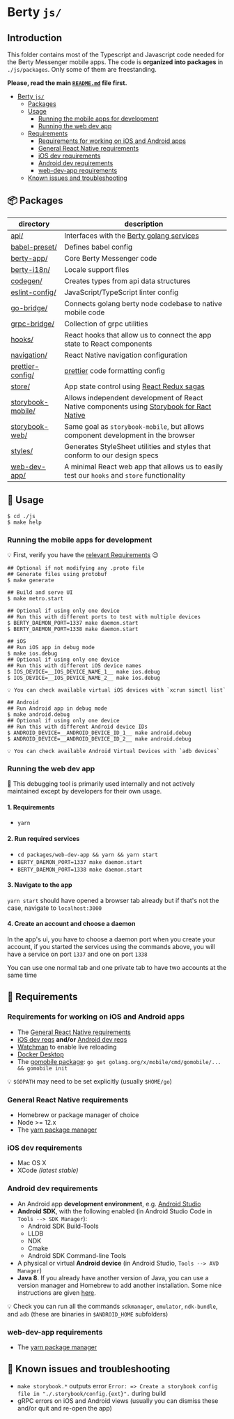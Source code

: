 # Berty `js/`

## Introduction

This folder contains most of the Typescript and Javascript code needed for the Berty Messenger mobile apps. The code is **organized into packages** in `./js/packages`. Only some of them are freestanding.

**Please, read the main [`README.md`](../README.md) file first.**

- [Berty `js/`](#berty--js--)
  - [Packages](#---packages)
  - [Usage](#usage)
    - [Running the mobile apps for development](#running-the-mobile-apps-for-development)
    - [Running the web dev app](#running-the-web-dev-app)
  - [Requirements](#requirements)
    - [Requirements for working on iOS and Android apps](#requirements-for-working-on-ios-and-android-apps)
    - [General React Native requirements](#general-react-native-requirements)
    - [iOS dev requirements](#ios-dev-requirements)
    - [Android dev requirements](#android-dev-requirements)
    - [web-dev-app requirements](#web-dev-app-requirements)
  - [Known issues and troubleshooting](#known-issues-and-troubleshooting)

## 📦 Packages

| directory                                                                   | description                                                                                                                                           |
| --------------------------------------------------------------------------- | ----------------------------------------------------------------------------------------------------------------------------------------------------- |
| [api/](https://github.com/berty/berty/tree/master/js/packages/api)          | Interfaces with the [Berty golang services](https://github.com/berty/berty/tree/master/go/pkg)                                                        |
| [babel-preset/](https://github.com/berty/berty/tree/master/js/packages/api) | Defines babel config                                                                                                                                  |
| [berty-app/](./packages/berty-app/)                                         | Core Berty Messenger code                                                                                                                             |
| [berty-i18n/](./packages/berty-i18n)                                        | Locale support files                                                                                                                                  |
| [codegen/](./packages/codegen)                                              | Creates types from api data structures                                                                                                                |  | [components](./packages/components) | React Native components |
| [eslint-config/](./packages/eslint-config)                                  | JavaScript/TypeScript linter config                                                                                                                   |
| [go-bridge/](./packages/go-bridge)                                          | Connects golang berty node codebase to native mobile code                                                                                             |
| [grpc-bridge/](./packages/grpc-bridge)                                      | Collection of grpc utilities                                                                                                                          |
| [hooks/](./packages/hooks)                                                  | React hooks that allow us to connect the app state to React components                                                                                |
| [navigation/](./packages/navigation)                                        | React Native navigation configuration                                                                                                                 |
| [prettier-config/](./packages/prettier-config)                              | [prettier](https://prettier.io/) code formatting config                                                                                               |
| [store/](./packages/store)                                                  | App state control using [React Redux sagas](https://redux-saga.js.org/)                                                                               |
| [storybook-mobile/](./packages/storybook-mobile)                            | Allows independent development of React Native components using [Storybook for Ract Native](https://storybook.js.org/docs/guides/guide-react-native/) |
| [storybook-web/](./packages/storybook-web)                                  | Same goal as `storybook-mobile`, but allows component development in the browser                                                                      |
| [styles/](./packages/styles)                                                | Generates StyleSheet utilities and styles that conform to our design specs                                                                            |
| [web-dev-app/](./packages/web-dev-app)                                      | A minimal React web app that allows us to easily test our `hooks` and `store` functionality                                                           |

## 🔨 Usage

```shell
$ cd ./js
$ make help
```

### Running the mobile apps for development

💡 First, verify you have the [relevant Requirements](#requirements) 😉

```console
## Optional if not modifying any .proto file
## Generate files using protobuf
$ make generate

## Build and serve UI
$ make metro.start

## Optional if using only one device
## Run this with different ports to test with multiple devices
$ BERTY_DAEMON_PORT=1337 make daemon.start
$ BERTY_DAEMON_PORT=1338 make daemon.start

## iOS
## Run iOS app in debug mode
$ make ios.debug
## Optional if using only one device
## Run this with different iOS device names
$ IOS_DEVICE=__IOS_DEVICE_NAME_1__ make ios.debug
$ IOS_DEVICE=__IOS_DEVICE_NAME_2__ make ios.debug

💡 You can check available virtual iOS devices with `xcrun simctl list`

## Android
## Run Android app in debug mode
$ make android.debug
## Optional if using only one device
## Run this with different Android device IDs
$ ANDROID_DEVICE=__ANDROID_DEVICE_ID_1__ make android.debug
$ ANDROID_DEVICE=__ANDROID_DEVICE_ID_2__ make android.debug

💡 You can check available Android Virtual Devices with `adb devices`
```

### Running the web dev app

🚧 This debugging tool is primarily used internally and not actively maintained except by developers for their own usage.

#### 1. Requirements

- `yarn`

#### 2. Run required services

- `cd packages/web-dev-app && yarn && yarn start`
- `BERTY_DAEMON_PORT=1337 make daemon.start`
- `BERTY_DAEMON_PORT=1338 make daemon.start`

#### 3. Navigate to the app

`yarn start` should have opened a browser tab already but if that's not the case, navigate to `localhost:3000`

#### 4. Create an account and choose a daemon

In the app's ui, you have to choose a daemon port when you create your account, if you started the services using the commands above, you will have a service on port `1337` and one on port `1338`

You can use one normal tab and one private tab to have two accounts at the same time

## 🧳 Requirements

### Requirements for working on iOS and Android apps

- The [General React Native requirements](#general-react-native-requirements)
- [iOS dev reqs](#ios-dev-requirements) **and/or** [Android dev reqs](#android-dev-requirements)
- [Watchman](https://facebook.github.io/watchman/docs/install/) to enable live reloading
- [Docker Desktop](https://docs.docker.com/docker-for-mac/install/)
- The [gomobile package](https://godoc.org/golang.org/x/mobile/cmd/gomobile): `go get golang.org/x/mobile/cmd/gomobile/... && gomobile init`

💡 `$GOPATH` may need to be set explicitly (usually `$HOME/go`)

### General React Native requirements

- Homebrew or package manager of choice
- Node >= 12.x
- The [yarn package manager](https://classic.yarnpkg.com/en/)

### iOS dev requirements

- Mac OS X
- XCode _(latest stable)_

### Android dev requirements

- An Android app **development environment**, e.g. [Android Studio](https://developer.android.com/studio/install)
- **Android SDK**, with the following enabled (in Android Studio Code in `Tools --> SDK Manager`):
  - Android SDK Build-Tools
  - LLDB
  - NDK
  - Cmake
  - Android SDK Command-line Tools
- A physical or virtual **Android device** (in Android Studio, `Tools --> AVD Manager`)
- **Java 8**. If you already have another version of Java, you can use a version manager and Homebrew to add another installation. Some nice instructions are given [here](https://java.christmas/2019/16).

💡 Check you can run all the commands `sdkmanager`, `emulator`, `ndk-bundle`, and `adb` (these are binaries in `$ANDROID_HOME` subfolders)

### web-dev-app requirements

- The [yarn package manager](https://classic.yarnpkg.com/en/)

## 🚧 Known issues and troubleshooting

- `make storybook.*` outputs error `Error: => Create a storybook config file in "./.storybook/config.{ext}".` during build
- gRPC errors on iOS and Android views (usually you can dismiss these and/or quit and re-open the app)
